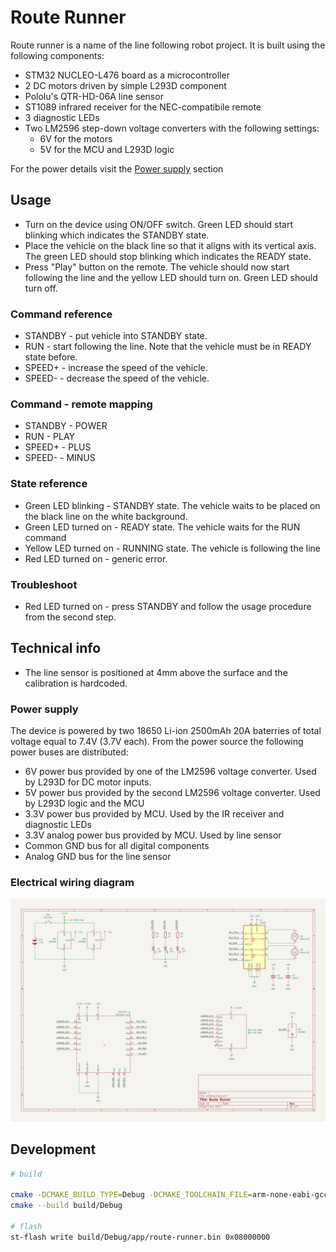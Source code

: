 # Route Runner

Route runner is a name of the line following robot project. It is built using the following components:
* STM32 NUCLEO-L476 board as a microcontroller
* 2 DC motors driven by simple L293D component
* Pololu's QTR-HD-06A line sensor
* ST1089 infrared receiver for the NEC-compatibile remote
* 3 diagnostic LEDs
* Two LM2596 step-down voltage converters with the following settings:
    * 6V for the motors
    * 5V for the MCU and L293D logic

For the power details visit the [Power supply](#power-supply) section


## Usage
* Turn on the device using ON/OFF switch. Green LED should start blinking which indicates the STANDBY state.
* Place the vehicle on the black line so that it aligns with its vertical axis. The green LED should stop blinking which indicates the READY state.
* Press "Play" button on the remote. The vehicle should now start following the line and the yellow LED should turn on. Green LED should turn off.

### Command reference
* STANDBY - put vehicle into STANDBY state.
* RUN - start following the line. Note that the vehicle must be in READY state before.
* SPEED+ - increase the speed of the vehicle.
* SPEED- - decrease the speed of the vehicle.

### Command - remote mapping
* STANDBY - POWER
* RUN - PLAY
* SPEED+ - PLUS
* SPEED- - MINUS

### State reference
* Green LED blinking - STANDBY state. The vehicle waits to be placed on the black line on the white background.
* Green LED turned on - READY state. The vehicle waits for the RUN command
* Yellow LED turned on - RUNNING state. The vehicle is following the line
* Red LED turned on - generic error.

### Troubleshoot
* Red LED turned on - press STANDBY and follow the usage procedure from the second step.

## Technical info
* The line sensor is positioned at 4mm above the surface and the calibration is hardcoded.

### Power supply
The device is powered by two 18650 Li-ion 2500mAh 20A baterries of total voltage equal to 7.4V (3.7V each). From the power source the following power buses are distributed:
* 6V power bus provided by one of the LM2596 voltage converter. Used by L293D for DC motor inputs.
* 5V power bus provided by the second LM2596 voltage converter. Used by L293D logic and the MCU
* 3.3V power bus provided by MCU. Used by the IR receiver and diagnostic LEDs
* 3.3V analog power bus provided by MCU. Used by line sensor
* Common GND bus for all digital components
* Analog GND bus for the line sensor

### Electrical wiring diagram
![schematic](./doc/img/schematic.png)

## Development

```bash
# build

cmake -DCMAKE_BUILD_TYPE=Debug -DCMAKE_TOOLCHAIN_FILE=arm-none-eabi-gcc.cmake -B build/Debug
cmake --build build/Debug

# flash
st-flash write build/Debug/app/route-runner.bin 0x08000000


```